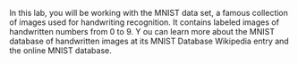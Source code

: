 In this lab, you will be working with the MNIST data set, a famous collection of images used for handwriting recognition. 
It contains labeled images of handwritten numbers from 0 to 9. Y
ou can learn more about the MNIST database of handwritten images at its MNIST Database Wikipedia entry and the online MNIST database.
